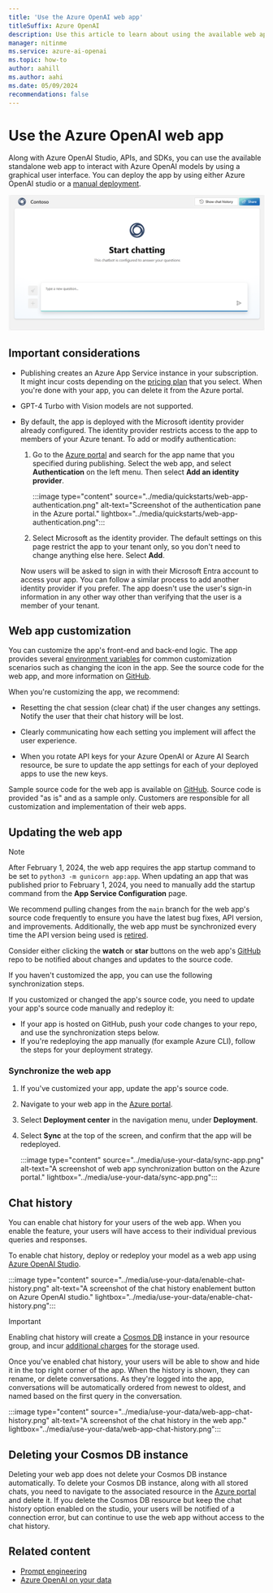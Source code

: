 ```yaml
---
title: 'Use the Azure OpenAI web app'
titleSuffix: Azure OpenAI
description: Use this article to learn about using the available web app to chat with Azure OpenAI models.
manager: nitinme
ms.service: azure-ai-openai
ms.topic: how-to
author: aahill
ms.author: aahi
ms.date: 05/09/2024
recommendations: false
---
```



# Use the Azure OpenAI web app

Along with Azure OpenAI Studio, APIs, and SDKs, you can use the available standalone web app to interact with Azure OpenAI models by using a graphical user interface. You can deploy the app by using either Azure OpenAI studio or a [manual deployment](https://github.com/microsoft/sample-app-aoai-chatGPT).

![Screenshot that shows the web app interface.](../media/use-your-data/web-app.png)

## Important considerations

- Publishing creates an Azure App Service instance in your subscription. It might incur costs depending on the [pricing plan](https://azure.microsoft.com/pricing/details/app-service/windows/) that you select. When you're done with your app, you can delete it from the Azure portal.
- GPT-4 Turbo with Vision models are not supported.
- By default, the app is deployed with the Microsoft identity provider already configured. The identity provider restricts access to the app to members of your Azure tenant. To add or modify authentication:
    1. Go to the [Azure portal](https://portal.azure.com/#home) and search for the app name that you specified during publishing. Select the web app, and select **Authentication** on the left menu. Then select **Add an identity provider**.

        :::image type="content" source="../media/quickstarts/web-app-authentication.png" alt-text="Screenshot of the authentication pane in the Azure portal." lightbox="../media/quickstarts/web-app-authentication.png":::

    1. Select Microsoft as the identity provider. The default settings on this page restrict the app to your tenant only, so you don't need to change anything else here. Select **Add**.

    Now users will be asked to sign in with their Microsoft Entra account to access your app. You can follow a similar process to add another identity provider if you prefer. The app doesn't use the user's sign-in information in any other way other than verifying that the user is a member of your tenant.

## Web app customization

You can customize the app's front-end and back-end logic. The app provides several [environment variables](https://github.com/microsoft/sample-app-aoai-chatGPT#common-customization-scenarios-eg-updating-the-default-chat-logo-and-headers) for common customization scenarios such as changing the icon in the app. See the source code for the web app, and more information on [GitHub](https://github.com/microsoft/sample-app-aoai-chatGPT).

When you're customizing the app, we recommend:

- Resetting the chat session (clear chat) if the user changes any settings. Notify the user that their chat history will be lost.

- Clearly communicating how each setting you implement will affect the user experience.

- When you rotate API keys for your Azure OpenAI or Azure AI Search resource, be sure to update the app settings for each of your deployed apps to use the new keys.

Sample source code for the web app is available on [GitHub](https://github.com/microsoft/sample-app-aoai-chatGPT). Source code is provided "as is" and as a sample only. Customers are responsible for all customization and implementation of their web apps.

## Updating the web app

> [!NOTE]
> After February 1, 2024, the web app requires the app startup command to be set to `python3 -m gunicorn app:app`. When updating an app that was published prior to February 1, 2024, you need to manually add the startup command from the **App Service Configuration** page.

We recommend pulling changes from the `main` branch for the web app's source code frequently to ensure you have the latest bug fixes, API version, and improvements. Additionally, the web app must be synchronized every time the API version being used is [retired](../api-version-deprecation.md#retiring-soon).

Consider either clicking the **watch** or **star** buttons on the web app's [GitHub](https://github.com/microsoft/sample-app-aoai-chatGPT) repo to be notified about changes and updates to the source code.

If you haven't customized the app, you can use the following synchronization steps.

If you customized or changed the app's source code, you need to update your app's source code manually and redeploy it:

- If your app is hosted on GitHub, push your code changes to your repo, and use the synchronization steps below.
- If you're redeploying the app manually (for example Azure CLI), follow the steps for your deployment strategy.

### Synchronize the web app

1. If you've customized your app, update the app's source code.
1. Navigate to your web app in the [Azure portal](https://portal.azure.com/).
1. Select **Deployment center** in the navigation menu, under **Deployment**.
1. Select **Sync** at the top of the screen, and confirm that the app will be redeployed.

    :::image type="content" source="../media/use-your-data/sync-app.png" alt-text="A screenshot of web app synchronization button on the Azure portal." lightbox="../media/use-your-data/sync-app.png":::

## Chat history

You can enable chat history for your users of the web app. When you enable the feature, your users will have access to their individual previous queries and responses.

To enable chat history, deploy or redeploy your model as a web app using [Azure OpenAI Studio](https://oai.azure.com/portal).

:::image type="content" source="../media/use-your-data/enable-chat-history.png" alt-text="A screenshot of the chat history enablement button on Azure OpenAI studio." lightbox="../media/use-your-data/enable-chat-history.png":::

> [!IMPORTANT]
> Enabling chat history will create a [Cosmos DB](/azure/cosmos-db/introduction) instance in your resource group, and incur [additional charges](https://azure.microsoft.com/pricing/details/cosmos-db/autoscale-provisioned/) for the storage used.

Once you've enabled chat history, your users will be able to show and hide it in the top right corner of the app. When the history is shown, they can rename, or delete conversations. As they're logged into the app, conversations will be automatically ordered from newest to oldest, and named based on the first query in the conversation.

:::image type="content" source="../media/use-your-data/web-app-chat-history.png" alt-text="A screenshot of the chat history in the web app." lightbox="../media/use-your-data/web-app-chat-history.png":::

## Deleting your Cosmos DB instance

Deleting your web app does not delete your Cosmos DB instance automatically. To delete your Cosmos DB instance, along with all stored chats, you need to navigate to the associated resource in the [Azure portal](https://portal.azure.com) and delete it. If you delete the Cosmos DB resource but keep the chat history option enabled on the studio, your users will be notified of a connection error, but can continue to use the web app without access to the chat history.

## Related content

- [Prompt engineering](../concepts/prompt-engineering.md)
- [Azure OpenAI on your data](../concepts/use-your-data.md)